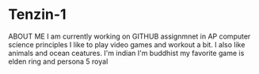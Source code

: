 # Tenzin-1
ABOUT ME
I am currently working on GITHUB assignmnet in AP computer science principles
I like to play video games and workout a bit. I also like animals and ocean ceatures.
I'm indian 
I'm buddhist
my favorite game is elden ring and persona 5 royal
